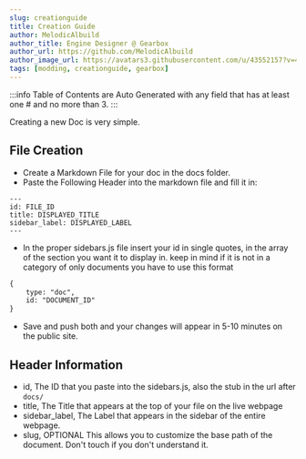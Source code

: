 ```yaml
---
slug: creationguide
title: Creation Guide
author: MelodicAlbuild
author_title: Engine Designer @ Gearbox
author_url: https://github.com/MelodicAlbuild
author_image_url: https://avatars3.githubusercontent.com/u/43552157?v=4
tags: [modding, creationguide, gearbox]
---
```


:::info
Table of Contents are Auto Generated with any field that has at least one # and no more than 3.
:::

Creating a new Doc is very simple.

## File Creation

- Create a Markdown File for your doc in the docs folder.
- Paste the Following Header into the markdown file and fill it in:
```
---
id: FILE_ID
title: DISPLAYED_TITLE
sidebar_label: DISPLAYED_LABEL
---
```
- In the proper sidebars.js file insert your id in single quotes, in the array of the section you want it to display in. keep in mind if it is not in a category of only documents you have to use this format

```txt
{
    type: "doc",
    id: "DOCUMENT_ID"
}
```

- Save and push both and your changes will appear in 5-10 minutes on the public site.

## Header Information
- id, The ID that you paste into the sidebars.js, also the stub in the url after `docs/`
- title, The Title that appears at the top of your file on the live webpage
- sidebar_label, The Label that appears in the sidebar of the entire webpage.
- slug, OPTIONAL This allows you to customize the base path of the document. Don't touch if you don't understand it.